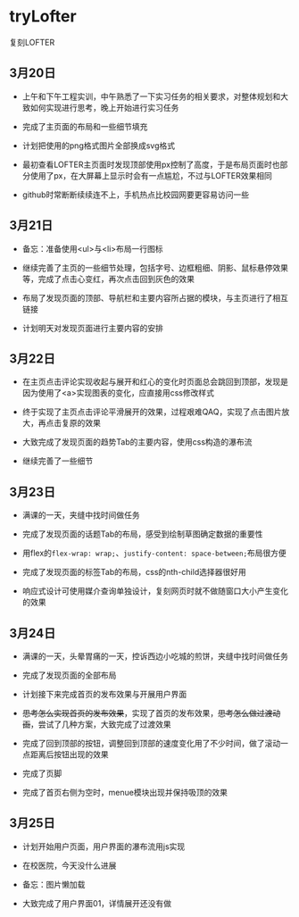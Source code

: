# tryLofter

复刻LOFTER

## 3月20日

- 上午和下午工程实训，中午熟悉了一下实习任务的相关要求，对整体规划和大致如何实现进行思考，晚上开始进行实习任务

- 完成了主页面的布局和一些细节填充

- 计划把使用的png格式图片全部换成svg格式

- 最初查看LOFTER主页面时发现顶部使用px控制了高度，于是布局页面时也部分使用了px，在大屏幕上显示时会有一点尴尬，不过与LOFTER效果相同

- github时常断断续续连不上，手机热点比校园网要更容易访问一些

## 3月21日

- 备忘：准备使用\<ul>与\<li>布局一行图标

- 继续完善了主页的一些细节处理，包括字号、边框粗细、阴影、鼠标悬停效果等，完成了点击心变红，再次点击回到灰色的效果

- 布局了发现页面的顶部、导航栏和主要内容所占据的模块，与主页进行了相互链接

- 计划明天对发现页面进行主要内容的安排

## 3月22日

- 在主页点击评论实现收起与展开和红心的变化时页面总会跳回到顶部，发现是因为使用了\<a>实现图表的变化，应直接用css修改样式

- 终于实现了主页点击评论平滑展开的效果，过程艰难QAQ，实现了点击图片放大，再点击复原的效果

- 大致完成了发现页面的趋势Tab的主要内容，使用css构造的瀑布流

- 继续完善了一些细节

## 3月23日

- 满课的一天，夹缝中找时间做任务

- 完成了发现页面的话题Tab的布局，感受到绘制草图确定数据的重要性

- 用flex的`flex-wrap: wrap;`、`justify-content: space-between;`布局很方便

- 完成了发现页面的标签Tab的布局，css的nth-child选择器很好用

- 响应式设计可使用媒介查询单独设计，复刻网页时就不做随窗口大小产生变化的效果

## 3月24日

- 满课的一天，头晕胃痛的一天，控诉西边小吃城的煎饼，夹缝中找时间做任务

- 完成了发现页面的全部布局

- 计划接下来完成首页的发布效果与开展用户界面

- ~~思考怎么实现首页的发布效果~~，实现了首页的发布效果，~~思考怎么做过渡动画~~，尝试了几种方案，大致完成了过渡效果

- 完成了回到顶部的按钮，调整回到顶部的速度变化用了不少时间，做了滚动一点距离后按钮出现的效果

- 完成了页脚

- 完成了首页右侧为空时，menue模块出现并保持吸顶的效果

## 3月25日

- 计划开始用户页面，用户界面的瀑布流用js实现

- 在校医院，今天没什么进展

- 备忘：图片懒加载

- 大致完成了用户界面01，详情展开还没有做

​    

​    